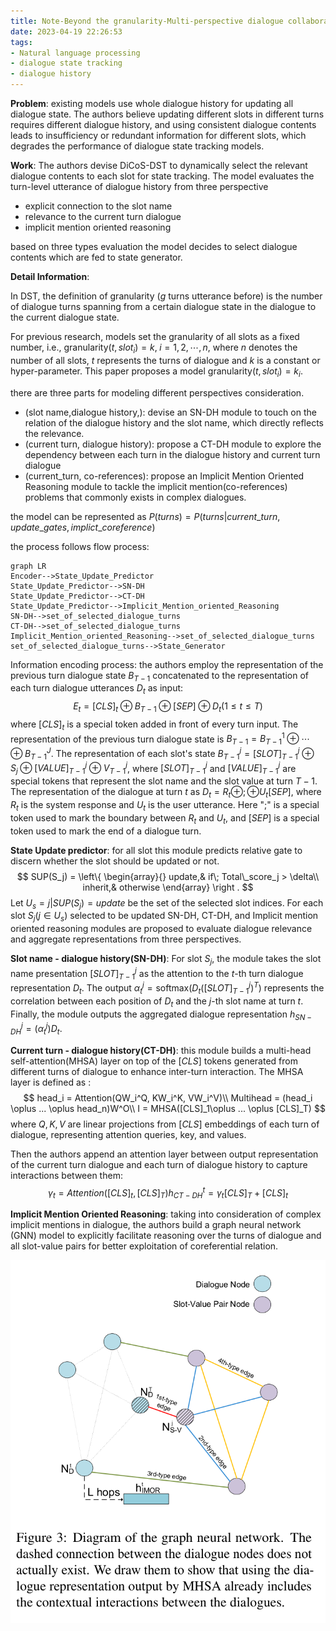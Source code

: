 ```yaml
---
title: Note-Beyond the granularity-Multi-perspective dialogue collaborative selection for dialogue state tracking
date: 2023-04-19 22:26:53
tags: 
- Natural language processing
- dialogue state tracking
- dialogue history
---
```


**Problem**: existing models use whole dialogue history for updating all dialogue state. The authors believe updating different slots in different turns requires different dialogue history, and using consistent dialogue contents leads to insufficiency or redundant information for different slots, which degrades the performance of dialogue state tracking models.

**Work**:  The authors devise DiCoS-DST to dynamically select the relevant dialogue contents to each slot for state tracking. The model evaluates the turn-level utterance of dialogue history from three perspective

- explicit connection to the slot name
- relevance to the current turn dialogue 
- implicit mention oriented reasoning

based on three types evaluation the model decides to select dialogue contents which are fed to state generator.

**Detail Information**: 

In DST, the definition of granularity ($g$ turns utterance before) is the number of dialogue turns spanning from a certain dialogue state in the dialogue to the current dialogue state.

For previous research, models set the granularity of all slots as a fixed number, i.e.,  $\text{granularity}(t, slot_i) = k,\; i =1,2,\cdots, n$, where $n$ denotes the number of all slots, $t$ represents the turns of dialogue and $k$ is a constant or hyper-parameter.  This paper proposes a model $\text{granularity}(t, slot_i) = k_i$.

there are three parts for modeling different perspectives consideration.

- (slot name,dialogue history,): devise an SN-DH module to touch on the relation of the dialogue history and the slot name, which directly reflects the relevance.
- (current turn, dialogue history): propose a CT-DH module to explore the dependency between each turn in the dialogue history and current turn dialogue
- (current_turn, co-references): propose an Implicit Mention Oriented Reasoning module to tackle the implicit mention(co-references) problems that commonly exists in complex dialogues.

the model can be represented as $P(turns) = P(turns| current\_turn, update\_gates, implict\_coreference)$

the process follows flow process:

```mermaid
graph LR
Encoder-->State_Update_Predictor
State_Update_Predictor-->SN-DH
State_Update_Predictor-->CT-DH
State_Update_Predictor-->Implicit_Mention_oriented_Reasoning
SN-DH-->set_of_selected_dialogue_turns
CT-DH-->set_of_selected_dialogue_turns
Implicit_Mention_oriented_Reasoning-->set_of_selected_dialogue_turns
set_of_selected_dialogue_turns-->State_Generator
```



Information encoding process: the authors employ the representation of the previous turn dialogue state $B_{T-1}$ concatenated to the representation of each turn dialogue utterances $D_t$ as input:
$$
E_t = [CLS]_t \oplus B_{T-1}\oplus [SEP]\oplus D_t(1\leq t \leq T)
$$
where $[CLS]_t$ is a special token added in front of every turn input. The representation of the previous turn dialogue state is $B_{T-1} = B_{T-1}^1\oplus \cdots \oplus B_{T-1}^J$. The representation of each slot's state $B_{T-1}^j = [SLOT]_{T-1}^j\oplus S_j\oplus [VALUE]_{T-1}^j \oplus V_{T-1}^j$, where $[SLOT]_{T-1}^j$ and $[VALUE]_{T-1}^j$ are special tokens that represent the slot name and the slot value at turn $T-1$. The representation of the dialogue at turn $t$ as $D_t = R_t\oplus;\oplus U_t [SEP]$, where $R_t$ is the system response and $U_t$ is the user utterance. Here ";" is a special token used to mark the boundary between $R_t$ and $U_t$, and $[SEP]$ is a special token used to mark the end of a dialogue turn.

**State Update predictor**: for all slot this module predicts relative gate to discern whether the slot should be updated or not.
$$
SUP(S_j) = \left\{
    \begin{array}{}
    update,& if\; Total\_score_j > \delta\\
    inherit,& otherwise
    \end{array}
\right .
$$
Let $U_s = {j|SUP(S_j) = update}$ be the set of the selected slot indices.
For each slot $S_j (j \in U_s)$ selected to be updated SN-DH, CT-DH, and Implicit mention oriented reasoning modules are proposed to evaluate dialogue relevance and aggregate representations from three perspectives. 

**Slot name - dialogue history(SN-DH)**: For slot $S_j$, the module takes the slot name presentation $[SLOT]_{T-1}^j$ as the attention to the $t$-th turn dialogue representation $D_t$. The output $\alpha_t^j = \text{softmax}(D_t([SLOT]_{T-1}^j)^T)$ represents the correlation between each position of $D_t$ and the $j$-th slot name at turn $t$. Finally, the module outputs the aggregated dialogue representation $h_{SN-DH}^j=(\alpha_t^j)D_t$.

**Current turn - dialogue history(CT-DH)**: this module builds a multi-head self-attention(MHSA) layer on top of the $[CLS]$ tokens generated from different turns of dialogue to enhance inter-turn interaction. The MHSA layer is defined as :
$$
head_i = Attention(QW_i^Q, KW_i^K, VW_i^V)\\
Multihead = (head_i \oplus ... \oplus head_n)W^O\\
I = MHSA([CLS]_1\oplus ... \oplus [CLS]_T)
$$
where $Q,K,V$ are linear projections from $[CLS]$ embeddings of each turn of dialogue, representing attention queries, key, and values.

Then the authors append an attention layer between output representation of the current turn dialogue and each turn of dialogue history to capture interactions between them:
$$
\gamma_t = Attention([CLS]_t, [CLS]_T)
h_{CT-DH}^t = \gamma_t[CLS]_T + [CLS]_t
$$

**Implicit Mention Oriented Reasoning**: taking into consideration of complex implicit mentions in dialogue, the authors build a graph neural network (GNN) model to explicitly facilitate reasoning over the turns of dialogue and all slot-value pairs for better exploitation of coreferential relation. 

![图网络](./_resource/DST-GNN%20part.png)